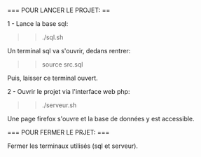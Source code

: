 === POUR LANCER LE PROJET: ==

1 - Lance la base sql:

>>./sql.sh

Un terminal sql va s'ouvrir, dedans rentrer:

>>source src.sql

Puis, laisser ce terminal ouvert.

2 - Ouvrir le projet via l'interface web php:

>>./serveur.sh

Une page firefox s'ouvre et la base de données y est accessible.

=== POUR FERMER LE PRJET: ===

Fermer les terminaux utilisés (sql et serveur).